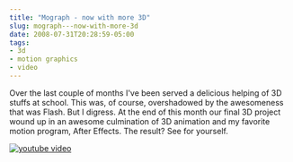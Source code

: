 ```yaml
---
title: "Mograph - now with more 3D"
slug: mograph---now-with-more-3d
date: 2008-07-31T20:28:59-05:00
tags:
- 3d
- motion graphics
- video
---
```

Over the last couple of months I've been served a delicious helping of 3D stuffs at school. This was, of course, overshadowed by the awesomeness that was Flash. But I digress. At the end of this month our final 3D project wound up in an awesome culmination of 3D animation and my favorite motion program, After Effects. The result? See for yourself.

[![youtube video](https://img.youtube.com/vi/8uSqy8dqEAI/0.jpg)](https://www.youtube.com/watch?v=8uSqy8dqEAI)
